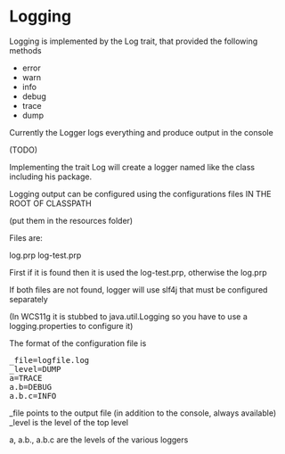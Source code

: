 # Logging

Logging is implemented by the Log trait, that provided the following methods

- error
- warn
- info
- debug
- trace
- dump

Currently the Logger logs everything and produce output in the console


(TODO)

Implementing the trait Log will create a logger named like the class including his package.

Logging output can be configured using the configurations files IN THE ROOT OF CLASSPATH

(put them in the resources folder)

Files are:

log.prp
log-test.prp

First if it is found then it is used the log-test.prp, otherwise the log.prp

If both files are not found, logger will use slf4j that must be configured separately

(In WCS11g it is stubbed to java.util.Logging so you have to use a logging.properties to configure it)

The format of the configuration file is

<pre>
_file=logfile.log
_level=DUMP
a=TRACE
a.b=DEBUG
a.b.c=INFO
</pre>

_file points to the output file  (in addition to the console, always available)
_level is the level of the top level
 
a, a.b., a.b.c are the levels of the various loggers

